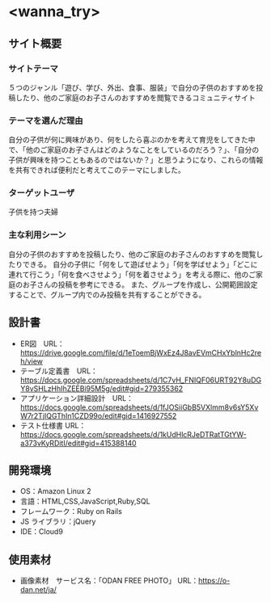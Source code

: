 # <wanna_try>

## サイト概要

### サイトテーマ

５つのジャンル「遊び、学び、外出、食事、服装」で自分の子供のおすすめを投稿したり、他のご家庭のお子さんのおすすめを閲覧できるコミュニティサイト

### テーマを選んだ理由

自分の子供が何に興味があり、何をしたら喜ぶのかを考えて育児をしてきた中で、「他のご家庭のお子さんはどのようなことをしているのだろう？」、「自分の子供が興味を持つこともあるのではないか？」と思うようになり、これらの情報を共有できれば便利だと考えてこのテーマにしました。

### ターゲットユーザ

子供を持つ夫婦

### 主な利用シーン

自分の子供のおすすめを投稿したり、他のご家庭のお子さんのおすすめを閲覧したりできる。
自分の子供に「何をして遊ばせよう」「何を学ばせよう」「どこに連れて行こう」「何を食べさせよう」「何を着させよう」を考える際に、他のご家庭のお子さんの投稿を参考にできる。
また、グループを作成し、公開範囲設定することで、グループ内でのみ投稿を共有することができる。

## 設計書

- ER図　URL：https://drive.google.com/file/d/1eToemBjWxEz4J8avEVmCHxYblnHc2reh/view
- テーブル定義書　URL：https://docs.google.com/spreadsheets/d/1C7vH_FNIQF06URT92Y8uDGY8vSHLzHhIhZEEBi95M5g/edit#gid=279355362
- アプリケーション詳細設計　URL：https://docs.google.com/spreadsheets/d/1fJOSiiGbB5VXlmm8v6sY5XvW7r2TjIQGThIn1CZD99o/edit#gid=1416927552
- テスト仕様書 URL：https://docs.google.com/spreadsheets/d/1kUdHlcRJeDTRatTGtYW-a373vKyRDitI/edit#gid=415388140

## 開発環境

- OS：Amazon Linux 2
- 言語：HTML,CSS,JavaScript,Ruby,SQL
- フレームワーク：Ruby on Rails
- JS ライブラリ：jQuery
- IDE：Cloud9

## 使用素材

- 画像素材　サービス名：「ODAN FREE PHOTO」 URL：https://o-dan.net/ja/
